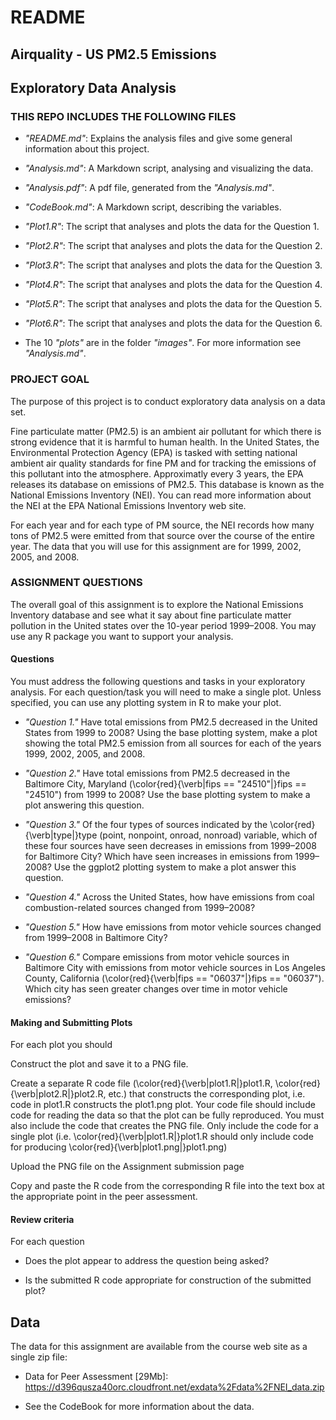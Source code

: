 # **README**

## Airquality - US PM2.5 Emissions

## Exploratory Data Analysis

### THIS REPO INCLUDES THE FOLLOWING FILES

* *"README.md"*: Explains the analysis files and give some general information about this project.

* *"Analysis.md"*: A Markdown script, analysing and visualizing the data.
* *"Analysis.pdf"*: A pdf file, generated from the *"Analysis.md"*.

* *"CodeBook.md"*: A Markdown script, describing the variables.

* *"Plot1.R"*: The script that analyses and plots the data for the Question 1.
* *"Plot2.R"*: The script that analyses and plots the data for the Question 2.
* *"Plot3.R"*: The script that analyses and plots the data for the Question 3.
* *"Plot4.R"*: The script that analyses and plots the data for the Question 4.
* *"Plot5.R"*: The script that analyses and plots the data for the Question 5.
* *"Plot6.R"*: The script that analyses and plots the data for the Question 6.

* The 10 *"plots"* are in the folder *"images"*. For more information see *"Analysis.md"*. 


### PROJECT GOAL

The purpose of this project is to conduct exploratory data analysis on a data set.

Fine particulate matter (PM2.5) is an ambient air pollutant for which there is strong evidence that it is harmful to human health. In the United States, the Environmental Protection Agency (EPA) is tasked with setting national ambient air quality standards for fine PM and for tracking the emissions of this pollutant into the atmosphere. Approximatly every 3 years, the EPA releases its database on emissions of PM2.5. This database is known as the National Emissions Inventory (NEI). You can read more information about the NEI at the EPA National Emissions Inventory web site.

For each year and for each type of PM source, the NEI records how many tons of PM2.5 were emitted from that source over the course of the entire year. The data that you will use for this assignment are for 1999, 2002, 2005, and 2008.

### ASSIGNMENT QUESTIONS 

The overall goal of this assignment is to explore the National Emissions Inventory database and see what it say about fine particulate matter pollution in the United states over the 10-year period 1999–2008. You may use any R package you want to support your analysis.

#### Questions
You must address the following questions and tasks in your exploratory analysis. For each question/task you will need to make a single plot. Unless specified, you can use any plotting system in R to make your plot.

* *"Question 1."* Have total emissions from PM2.5 decreased in the United States from 1999 to 2008? Using the base plotting system, make a plot showing the total PM2.5 emission from all sources for each of the years 1999, 2002, 2005, and 2008.

* *"Question 2."* Have total emissions from PM2.5 decreased in the Baltimore City, Maryland (\color{red}{\verb|fips == "24510"|}fips == "24510") from 1999 to 2008? Use the base plotting system to make a plot answering this question.

* *"Question 3."* Of the four types of sources indicated by the \color{red}{\verb|type|}type (point, nonpoint, onroad, nonroad) variable, which of these four sources have seen decreases in emissions from 1999–2008 for Baltimore City? Which have seen increases in emissions from 1999–2008? Use the ggplot2 plotting system to make a plot answer this question.

* *"Question 4."* Across the United States, how have emissions from coal combustion-related sources changed from 1999–2008?

* *"Question 5."* How have emissions from motor vehicle sources changed from 1999–2008 in Baltimore City?

* *"Question 6."* Compare emissions from motor vehicle sources in Baltimore City with emissions from motor vehicle sources in Los Angeles County, California (\color{red}{\verb|fips == "06037"|}fips == "06037"). Which city has seen greater changes over time in motor vehicle emissions?

#### Making and Submitting Plots
For each plot you should

Construct the plot and save it to a PNG file.

Create a separate R code file (\color{red}{\verb|plot1.R|}plot1.R, \color{red}{\verb|plot2.R|}plot2.R, etc.) that constructs the corresponding plot, i.e. code in plot1.R constructs the plot1.png plot. Your code file should include code for reading the data so that the plot can be fully reproduced. You must also include the code that creates the PNG file. Only include the code for a single plot (i.e. \color{red}{\verb|plot1.R|}plot1.R should only include code for producing \color{red}{\verb|plot1.png|}plot1.png)

Upload the PNG file on the Assignment submission page

Copy and paste the R code from the corresponding R file into the text box at the appropriate point in the peer assessment.

#### Review criteria

For each question

* Does the plot appear to address the question being asked?

* Is the submitted R code appropriate for construction of the submitted plot?

## Data
The data for this assignment are available from the course web site as a single zip file:

* Data for Peer Assessment [29Mb]: https://d396qusza40orc.cloudfront.net/exdata%2Fdata%2FNEI_data.zip

* See the CodeBook for more information about the data.


